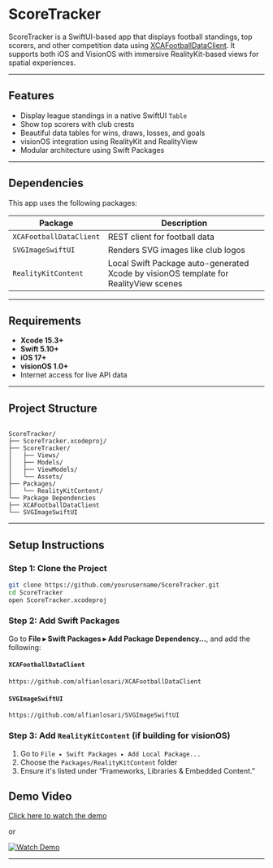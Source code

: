 # ScoreTracker

ScoreTracker is a SwiftUI-based app that displays football standings, top scorers, and other competition data using [XCAFootballDataClient](https://github.com/alfianlosari/XCAFootballDataClient). It supports both iOS and VisionOS with immersive RealityKit-based views for spatial experiences.

---

## Features

- Display league standings in a native SwiftUI `Table`
- Show top scorers with club crests
- Beautiful data tables for wins, draws, losses, and goals
- visionOS integration using RealityKit and RealityView
- Modular architecture using Swift Packages

---

##  Dependencies

This app uses the following packages:

| Package                 | Description |
|-------------------------|-------------|
| `XCAFootballDataClient` | REST client for football data |
| `SVGImageSwiftUI`       | Renders SVG images like club logos |
| `RealityKitContent`     | Local Swift Package auto-generated Xcode by                                     visionOS template for RealityView scenes |

---

##  Requirements

- **Xcode 15.3+**
- **Swift 5.10+**
- **iOS 17+**
- **visionOS 1.0+**
- Internet access for live API data

---

##  Project Structure

```

ScoreTracker/
├── ScoreTracker.xcodeproj/
├── ScoreTracker/
│   ├── Views/
│   ├── Models/
│   ├── ViewModels/
│   └── Assets/
├── Packages/
│   └── RealityKitContent/
└── Package Dependencies
├── XCAFootballDataClient
└── SVGImageSwiftUI

````

---

##  Setup Instructions

### Step 1: Clone the Project

```bash
git clone https://github.com/yourusername/ScoreTracker.git
cd ScoreTracker
open ScoreTracker.xcodeproj
````

### Step 2: Add Swift Packages

Go to **File ▸ Swift Packages ▸ Add Package Dependency...**, and add the following:

####  `XCAFootballDataClient`

```
https://github.com/alfianlosari/XCAFootballDataClient
```

####  `SVGImageSwiftUI`

```
https://github.com/alfianlosari/SVGImageSwiftUI
```

### Step 3: Add `RealityKitContent` (if building for visionOS)

1. Go to `File ▸ Swift Packages ▸ Add Local Package...`
2. Choose the `Packages/RealityKitContent` folder
3. Ensure it's listed under “Frameworks, Libraries & Embedded Content.”


##  Demo Video
 [Click here to watch the demo](https://github.com/SahilChowkekar22/ScoreTracker/blob/main/Video/Demo.mp4)

or

[![Watch Demo](https://github.com/SahilChowkekar22/ScoreTracker/blob/main/Assets/thumbnail.png?raw=true)](https://github.com/SahilChowkekar22/ScoreTracker/blob/main/Video/Demo.mp4)


---

